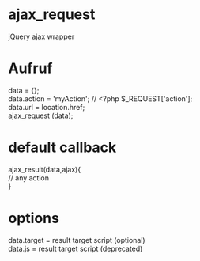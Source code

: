 # ajax_request
jQuery ajax wrapper

# Aufruf <br>
data = {}; <br>
data.action = 'myAction'; // <?php $_REQUEST['action']; <br>
data.url = location.href; <br>
ajax_request (data); <br>

# default callback <br>
ajax_result(data,ajax){ <br>
// any action <br>
} <br>

# options <br>
data.target = result target script (optional) <br>
data.js = result target script (deprecated) <br>

